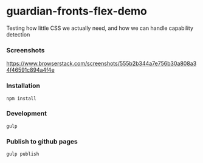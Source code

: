 # guardian-fronts-flex-demo
Testing how little CSS we actually need, and how we can handle capability detection

### Screenshots
https://www.browserstack.com/screenshots/555b2b344a7e756b30a808a34f46591c894a4f4e

### Installation
`npm install`

### Development
`gulp`

### Publish to github pages
`gulp publish`
